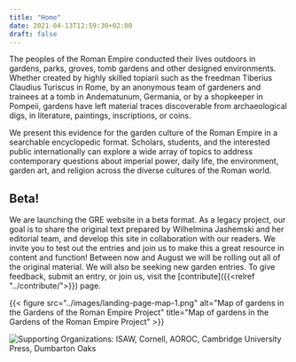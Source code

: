 ```yaml
---
title: "Home"
date: 2021-04-13T12:59:30+02:00
draft: false
---
```


The peoples of the Roman Empire conducted their lives outdoors in gardens, parks, groves, tomb gardens and other designed environments. Whether created by highly skilled topiarii such as the freedman Tiberius Claudius Turiscus in Rome, by an anonymous team of gardeners and trainees at a tomb in Andematunum, Germania, or by a shopkeeper in Pompeii, gardens have left material traces discoverable from archaeological digs, in literature, paintings, inscriptions, or coins.

We present this evidence for the garden culture of the Roman Empire in a searchable encyclopedic format. Scholars, students, and the interested public internationally can explore a wide array of topics to address contemporary questions about imperial power, daily life, the environment, garden art, and religion across the diverse cultures of the Roman world. 

## Beta!

We are launching the GRE website in a beta format. As a legacy project, our goal is to share the original text prepared by Wilhelmina Jashemski and her editorial team, and develop this site in collaboration with our readers. We invite you to test out the entries and join us to make this a great resource in content and function! Between now and August we will be rolling out all of the original material. We will also be seeking new garden entries. To give feedback, submit an entry, or join us, 
visit the [contribute]({{<relref "../contribute/">}}) page.

{{< figure src="../images/landing-page-map-1.png" alt="Map of gardens in the Gardens of the Roman Empire Project" title="Map of gardens in the Gardens of the Roman Empire Project" >}}


![Supporting Organizations: ISAW, Cornell, AOROC, Cambridge University Press, Dumbarton Oaks](/img/logos.png)